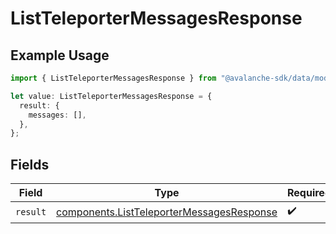 # ListTeleporterMessagesResponse

## Example Usage

```typescript
import { ListTeleporterMessagesResponse } from "@avalanche-sdk/data/models/operations";

let value: ListTeleporterMessagesResponse = {
  result: {
    messages: [],
  },
};
```

## Fields

| Field                                                                                                  | Type                                                                                                   | Required                                                                                               | Description                                                                                            |
| ------------------------------------------------------------------------------------------------------ | ------------------------------------------------------------------------------------------------------ | ------------------------------------------------------------------------------------------------------ | ------------------------------------------------------------------------------------------------------ |
| `result`                                                                                               | [components.ListTeleporterMessagesResponse](../../models/components/listteleportermessagesresponse.md) | :heavy_check_mark:                                                                                     | N/A                                                                                                    |
